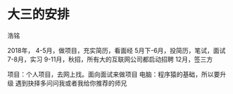 <!-- 2018/4/11 -->

# 大三的安排

浩铭

2018年，
4-5月，做项目，充实简历，看面经
5月下-6月，投简历，笔试，面试
7-8月，实习
9-11月，秋招，所有大的互联网公司都启动招聘
12月，签三方

项目：个人项目，去网上找。面向面试来做项目
电脑：程序猿的基础，所以要升级
遇到抉择多问问我或者我给你推荐的师兄
